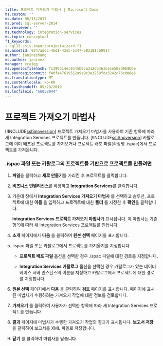 ```yaml
---
title: 프로젝트 가져오기 마법사 | Microsoft Docs
ms.custom: ''
ms.date: 06/13/2017
ms.prod: sql-server-2014
ms.reviewer: ''
ms.technology: integration-services
ms.topic: conceptual
f1_keywords:
- sql12.ssis.importprojectwizard.f1
ms.assetid: 9247ad6c-4bd1-43ab-b347-583181cb9917
author: janinezhang
ms.author: janinez
manager: craigg
ms.openlocfilehash: f1399b14ec9345b9ca312db463ba5e508d9b9bbe
ms.sourcegitcommit: f40fa47619512a9a9c3e3258fda3242c76c008e6
ms.translationtype: MT
ms.contentlocale: ko-KR
ms.lasthandoff: 05/23/2019
ms.locfileid: "66058044"
---
```

# <a name="import-project-wizard"></a>프로젝트 가져오기 마법사
  [!INCLUDE[ssISnoversion](../includes/ssisnoversion-md.md)] 프로젝트 가져오기 마법사를 사용하여 기존 항목에 따라 새 Integration Services 프로젝트를 만듭니다. [!INCLUDE[ssISnoversion](../includes/ssisnoversion-md.md)] 카탈로그에 이미 배포된 프로젝트를 가져오거나 프로젝트 배포 파일(확장명 .ispac)에서 프로젝트를 가져옵니다.  
  
### <a name="to-create-a-project-based-on-a-project-in-ispac-file-or-in-catalog"></a>.ispac 파일 또는 카탈로그의 프로젝트를 기반으로 프로젝트를 만들려면  
  
1.  **파일**을 클릭하고 **새로 만들기**를 가리킨 후 프로젝트를 클릭합니다.  
  
2.  **비즈니스 인텔리전스**를 확장하고 **Integration Services**를 클릭합니다.  
  
3.  가운데 창에서 **Integration Services 가져오기 마법사** 를 선택하고 솔루션, 프로젝트에 대한 **이름** 을 입력하고 프로젝트에 대한 **폴더** 를 지정한 후 **확인**을 클릭합니다.  
  
     **Integration Services 프로젝트 가져오기 마법사**가 표시됩니다. 이 마법사는 기존 항목에 따라 새 Integration Services 프로젝트를 만듭니다.  
  
4.  **소개** 페이지에서 **다음** 을 클릭하여 **원본 선택** 페이지를 표시합니다.  
  
5.  .ispac 파일 또는 카탈로그에서 프로젝트를 가져올지를 지정합니다.  
  
    -   **프로젝트 배포 파일** 옵션을 선택한 경우 .ispac 파일에 대한 경로를 지정합니다.  
  
    -   **Integration Services 카탈로그** 옵션을 선택한 경우 카탈로그가 있는 데이터베이스 서버 인스턴스의 이름을 지정하고 카탈로그에서 프로젝트에 대한 경로를 지정합니다.  
  
6.  **원본 선택** 페이지에서 **다음** 을 클릭하여 **검토** 페이지를 표시합니다. 페이지에 표시된 마법사가 수행하려는 가져오기 작업에 대한 정보를 검토합니다.  
  
7.  **가져오기** 를 클릭하여 사용자가 선택한 항목에 따라 새 Integration Services 프로젝트를 만듭니다.  
  
8.  **결과** 페이지에 마법사가 수행한 가져오기 작업의 결과가 표시됩니다. **보고서 저장** 을 클릭하여 보고서를 XML 파일로 저장합니다.  
  
9. **닫기** 를 클릭하여 마법사를 닫습니다.  
  
  
